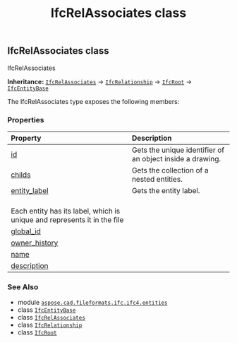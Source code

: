 ﻿---
title: IfcRelAssociates class
second_title: Aspose.CAD for Python via .NET API References
description: 
type: docs
weight: 5260
url: /python-net/aspose.cad.fileformats.ifc.ifc4.entities/ifcrelassociates/
is_root: false
---

## IfcRelAssociates class

IfcRelAssociates



**Inheritance:** [`IfcRelAssociates`](/cad/python-net/aspose.cad.fileformats.ifc.ifc4.entities/ifcrelassociates) → 
[`IfcRelationship`](/cad/python-net/aspose.cad.fileformats.ifc.ifc4.entities/ifcrelationship) → 
[`IfcRoot`](/cad/python-net/aspose.cad.fileformats.ifc.ifc4.entities/ifcroot) → 
[`IfcEntityBase`](/cad/python-net/aspose.cad.fileformats.ifc/ifcentitybase)



The IfcRelAssociates type exposes the following members:

### Properties
| Property | Description |
| :- | :- |
| [id](/cad/python-net/aspose.cad.fileformats.ifc.ifc4.entities/ifcrelassociates/id) | Gets the unique identifier of an object inside a drawing. |
| [childs](/cad/python-net/aspose.cad.fileformats.ifc.ifc4.entities/ifcrelassociates/childs) | Gets the collection of a nested entities. |
| [entity_label](/cad/python-net/aspose.cad.fileformats.ifc.ifc4.entities/ifcrelassociates/entity_label) | Gets the entity label.<br/>Each entity has its label, which is unique and represents it in the file |
| [global_id](/cad/python-net/aspose.cad.fileformats.ifc.ifc4.entities/ifcrelassociates/global_id) |  |
| [owner_history](/cad/python-net/aspose.cad.fileformats.ifc.ifc4.entities/ifcrelassociates/owner_history) |  |
| [name](/cad/python-net/aspose.cad.fileformats.ifc.ifc4.entities/ifcrelassociates/name) |  |
| [description](/cad/python-net/aspose.cad.fileformats.ifc.ifc4.entities/ifcrelassociates/description) |  |



### See Also
* module [`aspose.cad.fileformats.ifc.ifc4.entities`](..)
* class [`IfcEntityBase`](/cad/python-net/aspose.cad.fileformats.ifc/ifcentitybase)
* class [`IfcRelAssociates`](/cad/python-net/aspose.cad.fileformats.ifc.ifc4.entities/ifcrelassociates)
* class [`IfcRelationship`](/cad/python-net/aspose.cad.fileformats.ifc.ifc4.entities/ifcrelationship)
* class [`IfcRoot`](/cad/python-net/aspose.cad.fileformats.ifc.ifc4.entities/ifcroot)
